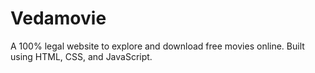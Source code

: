# Vedamovie
A 100% legal website to explore and download free movies online. Built using HTML, CSS, and JavaScript.
